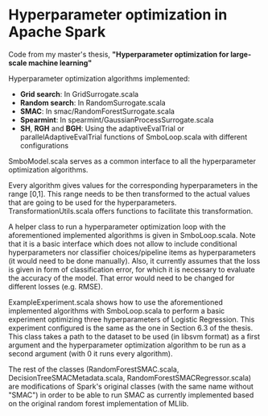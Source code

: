 # Hyperparameter optimization in Apache Spark
Code from my master's thesis, **"Hyperparameter optimization for large-scale machine learning"**

Hyperparameter optimization algorithms implemented:
* **Grid search**: In GridSurrogate.scala
* **Random search**: In RandomSurrogate.scala
* **SMAC**: In smac/RandomForestSurrogate.scala
* **Spearmint**: In spearmint/GaussianProcessSurrogate.scala
* **SH**, **RGH** and **BGH**: Using the adaptiveEvalTrial or parallelAdaptiveEvalTrial functions of SmboLoop.scala with different configurations

SmboModel.scala serves as a common interface to all the hyperparameter optimization algorithms.

Every algorithm gives values for the corresponding hyperparameters in the range [0,1]. This range needs to be then transformed to the actual values that are going to be used for the hyperparameters. TransformationUtils.scala offers functions to facilitate this transformation.

A helper class to run a hyperparameter optimization loop with the aforementioned implemented algorithms is given in SmboLoop.scala. Note that it is a basic interface which does not allow to include conditional hyperparameters nor classifier choices/pipeline items as hyperparameters (it would need to be done manually). Also, it currently assumes that the loss is given in form of classification error, for which it is necessary to evaluate the accuracy of the model. That error would need to be changed for different losses (e.g. RMSE).

ExampleExperiment.scala shows how to use the aforementioned implemented algorithms with SmboLoop.scala to perform a basic experiment optimizing three hyperparameters of Logistic Regression. This experiment configured is the same as the one in Section 6.3 of the thesis. This class takes a path to the dataset to be used (in libsvm format) as a first argument and the hyperparameter optimization algorithm to be run as a second argument (with 0 it runs every algorithm).

The rest of the classes (RandomForestSMAC.scala, DecisionTreeSMACMetadata.scala, RandomForestSMACRegressor.scala) are modifications of Spark's original classes (with the same name without "SMAC") in order to be able to run SMAC as currently implemented based on the original random forest implementation of MLlib.
